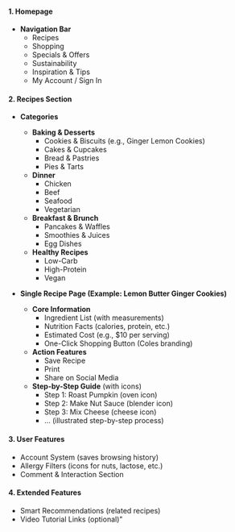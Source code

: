 #### **1. Homepage**  
   - **Navigation Bar**  
     - Recipes  
     - Shopping  
     - Specials & Offers  
     - Sustainability  
     - Inspiration & Tips  
     - My Account / Sign In  

#### **2. Recipes Section**  
   - **Categories**  
     - **Baking & Desserts**  
       - Cookies & Biscuits (e.g., Ginger Lemon Cookies)  
       - Cakes & Cupcakes  
       - Bread & Pastries  
       - Pies & Tarts  
     - **Dinner**  
       - Chicken  
       - Beef  
       - Seafood  
       - Vegetarian  
     - **Breakfast & Brunch**  
       - Pancakes & Waffles  
       - Smoothies & Juices  
       - Egg Dishes  
     - **Healthy Recipes**  
       - Low-Carb  
       - High-Protein  
       - Vegan  

   - **Single Recipe Page (Example: Lemon Butter Ginger Cookies)**  
     - **Core Information**  
       - Ingredient List (with measurements)  
       - Nutrition Facts (calories, protein, etc.)  
       - Estimated Cost (e.g., $10 per serving)  
       - One-Click Shopping Button (Coles branding)  
     - **Action Features**  
       - Save Recipe  
       - Print  
       - Share on Social Media  
     - **Step-by-Step Guide** (with icons)  
       - Step 1: Roast Pumpkin (oven icon)  
       - Step 2: Make Nut Sauce (blender icon)  
       - Step 3: Mix Cheese (cheese icon)  
       - … (illustrated step-by-step process)  

#### **3. User Features**  
   - Account System (saves browsing history)  
   - Allergy Filters (icons for nuts, lactose, etc.)  
   - Comment & Interaction Section  

#### **4. Extended Features**  
   - Smart Recommendations (related recipes)  
   - Video Tutorial Links (optional)"
